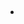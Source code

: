 # 

[]()

## 

![]()



[]()





### 

### 











### 

#### 

#### 





#### 













> []()



#### 







## 



## 

- []()

